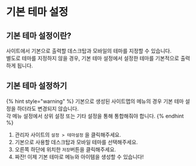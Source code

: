 # 기본 테마 설정

## 기본 테마 설정이란?

사이트에서 기본으로 출력할 데스크탑과 모바일의 테마를 지정할 수 있습니다.  
별도로 테마를 지정하지 않을 경우, 기본 테마 설정에서 설정한 테마를 기본적으로 출력하게 됩니다.

## 기본 테마 설정하기

{% hint style="warning" %}
기본으로 생성된 사이트맵의 메뉴의 경우 기본 테마 설정을 하더라도 변경되지 않습니다.  
각 메뉴 설정에서 상위 설정 또는 기타 설정을 통해 통합해줘야 합니다.
{% endhint %}

1. 관리자 사이트의 `설정 > 테마설정` 을 클릭해주세요.
2. 기본으로 사용할 데스크탑과 모바일 테마를 선택해주세요.
3. 오른쪽 하단에 위치한 `저장`버튼을 클릭해주세요.
4. 짜잔! 이제 기본 테마로 메뉴와 아이템을 생성할 수 있습니다!

